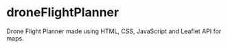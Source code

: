 # droneFlightPlanner
Drone Flight Planner made using HTML, CSS, JavaScript and Leaflet API for maps.
